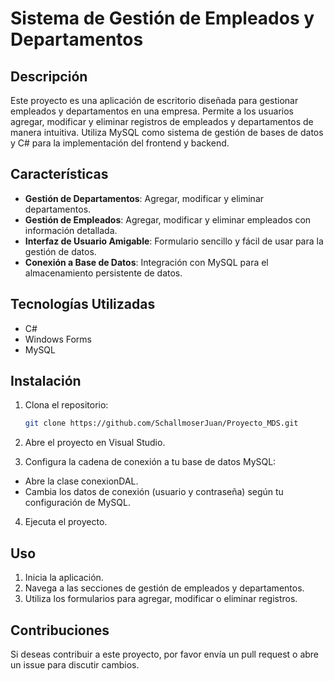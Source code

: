# Sistema de Gestión de Empleados y Departamentos

## Descripción

Este proyecto es una aplicación de escritorio diseñada para gestionar empleados y departamentos en una empresa. Permite a los usuarios agregar, modificar y eliminar registros de empleados y departamentos de manera intuitiva. Utiliza MySQL como sistema de gestión de bases de datos y C# para la implementación del frontend y backend.

## Características

- **Gestión de Departamentos**: Agregar, modificar y eliminar departamentos.
- **Gestión de Empleados**: Agregar, modificar y eliminar empleados con información detallada.
- **Interfaz de Usuario Amigable**: Formulario sencillo y fácil de usar para la gestión de datos.
- **Conexión a Base de Datos**: Integración con MySQL para el almacenamiento persistente de datos.

## Tecnologías Utilizadas

- C#
- Windows Forms
- MySQL

## Instalación

1. Clona el repositorio:
   ```bash
   git clone https://github.com/SchallmoserJuan/Proyecto_MDS.git
   ```

2. Abre el proyecto en Visual Studio.

3. Configura la cadena de conexión a tu base de datos MySQL:
 * Abre la clase conexionDAL.
 * Cambia los datos de conexión (usuario y contraseña) según tu configuración de MySQL.

4. Ejecuta el proyecto.

## Uso

1. Inicia la aplicación.
2. Navega a las secciones de gestión de empleados y departamentos.
3. Utiliza los formularios para agregar, modificar o eliminar registros.

## Contribuciones

Si deseas contribuir a este proyecto, por favor envía un pull request o abre un issue para discutir cambios.
